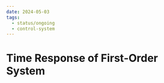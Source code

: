 ```yaml
---
date: 2024-05-03
tags:
  - status/ongoing
  - control-system
---
```


# Time Response of First-Order System



